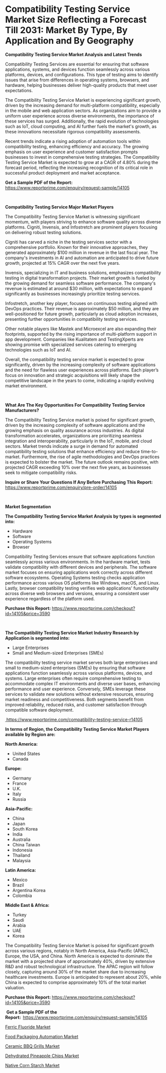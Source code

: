 <p><h1>Compatibility Testing Service Market Size Reflecting a Forecast Till 2031: Market By Type, By Application and By Geography</h1></p><p><strong>Compatibility Testing Service Market Analysis and Latest Trends</strong></p>
<p><p>Compatibility Testing Services are essential for ensuring that software applications, systems, and devices function seamlessly across various platforms, devices, and configurations. This type of testing aims to identify issues that arise from differences in operating systems, browsers, and hardware, helping businesses deliver high-quality products that meet user expectations.</p><p>The Compatibility Testing Service Market is experiencing significant growth, driven by the increasing demand for multi-platform compatibility, especially in the mobile and web application sectors. As organizations aim to provide a uniform user experience across diverse environments, the importance of these services has surged. Additionally, the rapid evolution of technologies such as IoT, cloud computing, and AI further fuels the market's growth, as these innovations necessitate rigorous compatibility assessments.</p><p>Recent trends indicate a rising adoption of automation tools within compatibility testing, enhancing efficiency and accuracy. The growing emphasis on user experience and customer satisfaction prompts businesses to invest in comprehensive testing strategies. The Compatibility Testing Service Market is expected to grow at a CAGR of 4.80% during the forecast period, reflecting the increasing recognition of its critical role in successful product deployment and market acceptance.</p></p>
<p><strong>Get a Sample PDF of the Report:&nbsp;</strong> <a href="https://www.reportprime.com/enquiry/request-sample/14105?utm_campaign=1137&utm_medium=2&utm_source=Github&utm_content=ia&utm_term=29112024&utm_id=compatibility-testing-service">https://www.reportprime.com/enquiry/request-sample/14105</a></p>
<p>&nbsp;</p>
<p><strong>Compatibility Testing Service Major Market Players</strong></p>
<p><p>The Compatibility Testing Service Market is witnessing significant momentum, with players striving to enhance software quality across diverse platforms. Cigniti, Invensis, and Infostretch are prominent players focusing on delivering robust testing solutions.</p><p>Cigniti has carved a niche in the testing services sector with a comprehensive portfolio. Known for their innovative approaches, they generated approximately $100 million in revenue in the last fiscal year. The company's investments in AI and automation are anticipated to drive future growth, projected at 15% CAGR over the next five years.</p><p>Invensis, specializing in IT and business solutions, emphasizes compatibility testing in digital transformation projects. Their market growth is fueled by the growing demand for seamless software performance. The company's revenue is estimated at around $30 million, with expectations to expand significantly as businesses increasingly prioritize testing services.</p><p>Infostretch, another key player, focuses on continuous testing aligned with DevOps practices. Their revenue is approximately $50 million, and they are well-positioned for future growth, particularly as cloud adoption increases, presenting further opportunities in compatibility testing services.</p><p>Other notable players like Mastek and Microexcel are also expanding their footprints, supported by the rising importance of multi-platform support in app development. Companies like Kualitatem and TestingXperts are showing promise with specialized services catering to emerging technologies such as IoT and AI.</p><p>Overall, the compatibility testing service market is expected to grow significantly, driven by the increasing complexity of software applications and the need for flawless user experiences across platforms. Each player’s focus on innovation and strategic acquisitions will likely shape the competitive landscape in the years to come, indicating a rapidly evolving market environment.</p></p>
<p>&nbsp;</p>
<p><strong>What Are The Key Opportunities For Compatibility Testing Service Manufacturers?</strong></p>
<p><p>The Compatibility Testing Service market is poised for significant growth, driven by the increasing complexity of software applications and the growing emphasis on quality assurance across industries. As digital transformation accelerates, organizations are prioritizing seamless integration and interoperability, particularly in the IoT, mobile, and cloud sectors. Market trends indicate a surge in demand for automated compatibility testing solutions that enhance efficiency and reduce time-to-market. Furthermore, the rise of agile methodologies and DevOps practices is expected to bolster the market. The future outlook remains positive, with projected CAGR exceeding 10% over the next five years, as businesses seek to mitigate compatibility risks.</p></p>
<p><strong>Inquire or Share Your Questions If Any Before Purchasing This Report:</strong> <a href="https://www.reportprime.com/enquiry/pre-order/14105?utm_campaign=1137&utm_medium=2&utm_source=Github&utm_content=ia&utm_term=29112024&utm_id=compatibility-testing-service">https://www.reportprime.com/enquiry/pre-order/14105</a></p>
<p>&nbsp;</p>
<p><strong>Market Segmentation</strong></p>
<p><strong>The Compatibility Testing Service Market Analysis by types is segmented into:</strong></p>
<p><ul><li>Hardware</li><li>Software</li><li>Operating Systems</li><li>Browser</li></ul></p>
<p><p>Compatibility Testing Services ensure that software applications function seamlessly across various environments. In the hardware market, tests validate compatibility with different devices and peripherals. The software market focuses on ensuring applications work correctly across different software ecosystems. Operating Systems testing checks application performance across various OS platforms like Windows, macOS, and Linux. Lastly, browser compatibility testing verifies web applications' functionality across diverse web browsers and versions, ensuring a consistent user experience regardless of the platform used.</p></p>
<p><strong>Purchase this Report:&nbsp;</strong><a href="https://www.reportprime.com/checkout?id=14105&price=3590&utm_campaign=1137&utm_medium=2&utm_source=Github&utm_content=ia&utm_term=29112024&utm_id=compatibility-testing-service">https://www.reportprime.com/checkout?id=14105&price=3590</a></p>
<p>&nbsp;</p>
<p><strong>The Compatibility Testing Service Market Industry Research by Application is segmented into:</strong></p>
<p><ul><li>Large Enterprises</li><li>Small and Medium-sized Enterprises (SMEs)</li></ul></p>
<p><p>The compatibility testing service market serves both large enterprises and small to medium-sized enterprises (SMEs) by ensuring that software applications function seamlessly across various platforms, devices, and systems. Large enterprises often require comprehensive testing to accommodate complex IT environments and diverse user bases, enhancing performance and user experience. Conversely, SMEs leverage these services to validate new solutions without extensive resources, ensuring market readiness and competitiveness. Both segments benefit from improved reliability, reduced risks, and customer satisfaction through compatible software deployment.</p></p>
<p><a href="https://www.reportprime.com/compatibility-testing-service-r14105?utm_campaign=1137&utm_medium=2&utm_source=Github&utm_content=ia&utm_term=29112024&utm_id=compatibility-testing-service">&nbsp;https://www.reportprime.com/compatibility-testing-service-r14105</a></p>
<p><strong>In terms of Region, the Compatibility Testing Service Market Players available by Region are:</strong></p>
<p>
    <p> <strong> North America: </strong>
        <ul>
            <li>United States</li>
            <li>Canada</li>
        </ul>
        </p> 
    <p> <strong> Europe: </strong>
        <ul>
            <li>Germany</li>
            <li>France</li>
            <li>U.K.</li>
            <li>Italy</li>
            <li>Russia</li>
        </ul>
        </p> 
    <p> <strong> Asia-Pacific: </strong>
        <ul>
            <li>China</li>
            <li>Japan</li>
            <li>South Korea</li>
            <li>India</li>
            <li>Australia</li>
            <li>China Taiwan</li>
            <li>Indonesia</li>
            <li>Thailand</li>
            <li>Malaysia</li>
        </ul>
        </p> 
    <p> <strong> Latin America: </strong>
        <ul>
            <li>Mexico</li>
            <li>Brazil</li>
            <li>Argentina Korea</li>
            <li>Colombia</li>
        </ul>
        </p> 
    <p> <strong> Middle East & Africa: </strong>
        <ul>
            <li>Turkey</li>
            <li>Saudi</li>
            <li>Arabia</li>
            <li>UAE</li>
            <li>Korea</li>
        </ul>
    </p>
    </p>
<p><p>The Compatibility Testing Service Market is poised for significant growth across various regions, notably in North America, Asia-Pacific (APAC), Europe, the USA, and China. North America is expected to dominate the market with a projected share of approximately 40%, driven by extensive R&D and robust technological infrastructure. The APAC region will follow closely, capturing around 30% of the market share due to increasing healthcare investments. Europe is anticipated to represent about 20%, while China is expected to comprise approximately 10% of the total market valuation.</p></p>
<p><strong>Purchase this Report: </strong><a href="https://www.reportprime.com/checkout?id=14105&price=3590&utm_campaign=1137&utm_medium=2&utm_source=Github&utm_content=ia&utm_term=29112024&utm_id=compatibility-testing-service">https://www.reportprime.com/checkout?id=14105&price=3590</a></p>
<p>&nbsp;<strong>Get a Sample PDF of the Report:&nbsp;&nbsp;</strong><a href="https://www.reportprime.com/enquiry/request-sample/14105?utm_campaign=1137&utm_medium=2&utm_source=Github&utm_content=ia&utm_term=29112024&utm_id=compatibility-testing-service">https://www.reportprime.com/enquiry/request-sample/14105</a></p>
<p><strong></strong></p>
<p><p><a href="https://issuu.com/reportprime-2/docs/ferric-fluoride-market-size-2030.pptx?utm_campaign=1137&utm_medium=2&utm_source=Github&utm_content=ia&utm_term=29112024&utm_id=compatibility-testing-service">Ferric Fluoride Market</a></p><p><a href="https://www.linkedin.com/pulse/key-drivers-food-packaging-automation-market-trends-future-guuaf?utm_campaign=1137&utm_medium=2&utm_source=Github&utm_content=ia&utm_term=29112024&utm_id=compatibility-testing-service">Food Packaging Automation Market</a></p><p><a href="https://issuu.com/reportprime-2/docs/ceramic-bbq-grills-market-size-2030.pptx?utm_campaign=1137&utm_medium=2&utm_source=Github&utm_content=ia&utm_term=29112024&utm_id=compatibility-testing-service">Ceramic BBQ Grills Market</a></p><p><a href="https://www.linkedin.com/pulse/dehydrated-pineapple-chips-market-global-regional-analysis-euidf?utm_campaign=1137&utm_medium=2&utm_source=Github&utm_content=ia&utm_term=29112024&utm_id=compatibility-testing-service">Dehydrated Pineapple Chips Market</a></p><p><a href="https://www.linkedin.com/pulse/in-depth-native-corn-starch-market-analysis-2024-2031-sl2bf?utm_campaign=1137&utm_medium=2&utm_source=Github&utm_content=ia&utm_term=29112024&utm_id=compatibility-testing-service">Native Corn Starch Market</a></p></p>